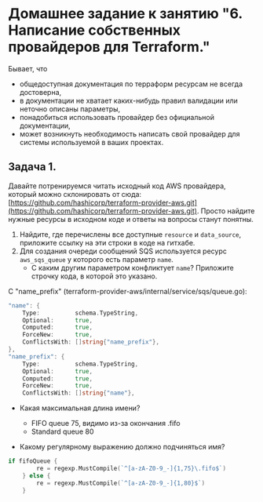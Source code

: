 # Домашнее задание к занятию "6. Написание собственных провайдеров для Terraform."

Бывает, что
* общедоступная документация по терраформ ресурсам не всегда достоверна,
* в документации не хватает каких-нибудь правил валидации или неточно описаны параметры,
* понадобиться использовать провайдер без официальной документации,
* может возникнуть необходимость написать свой провайдер для системы используемой в ваших проектах.

## Задача 1.
Давайте потренируемся читать исходный код AWS провайдера, который можно склонировать от сюда:
[https://github.com/hashicorp/terraform-provider-aws.git](https://github.com/hashicorp/terraform-provider-aws.git).
Просто найдите нужные ресурсы в исходном коде и ответы на вопросы станут понятны.


1. Найдите, где перечислены все доступные `resource` и `data_source`, приложите ссылку на эти строки в коде на
гитхабе.
1. Для создания очереди сообщений SQS используется ресурс `aws_sqs_queue` у которого есть параметр `name`.
    * С каким другим параметром конфликтует `name`? Приложите строчку кода, в которой это указано.


С "name_prefix" (terraform-provider-aws/internal/service/sqs/queue.go):

```go
"name": {
    Type:          schema.TypeString,
    Optional:      true,
    Computed:      true,
    ForceNew:      true,
    ConflictsWith: []string{"name_prefix"},
},
"name_prefix": {
    Type:          schema.TypeString,
    Optional:      true,
    Computed:      true,
    ForceNew:      true,
    ConflictsWith: []string{"name"},
```
* Какая максимальная длина имени?
  - FIFO queue 75, видимо из-за окончания .fifo
  - Standard queue 80

* Какому регулярному выражению должно подчиняться имя?

```go
if fifoQueue {
        re = regexp.MustCompile(`^[a-zA-Z0-9_-]{1,75}\.fifo$`)
    } else {
        re = regexp.MustCompile(`^[a-zA-Z0-9_-]{1,80}$`)
    }
```
